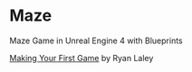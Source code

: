 # Maze
Maze Game in Unreal Engine 4 with Blueprints

[Making Your First Game](https://www.youtube.com/playlist?list=PL4G2bSPE_8uk84cmXmVO-uS8ioIXEJkh0) by Ryan Laley
